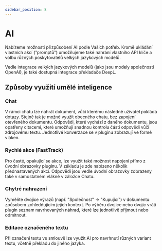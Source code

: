 ```yaml
---
sidebar_position: 8
---
```

# AI

Nabízeme možnosti přizpůsobení AI podle Vašich potřeb. Kromě ukládání vlastních
akcí ("promptů") umožňujeme také nahrání vlastního API klíče a volbu různých
poskytovatelů velkých jazykových modelů.

Vedle integrace velkých jazykových modelů (jako jsou modely společnosti OpenAI), je
také dostupná integrace překladače DeepL.

## Způsoby využití umělé inteligence

### Chat

V rámci chatu lze nahrát dokument, vůči kterému následně uživatel pokládá dotazy.
Stejně tak je možné využít obecného chatu, bez zapojení otevřeného dokumentu.
Odpovědi, které vychází z daného dokumentu, jsou opatřeny citacemi, které umožňují
snadnou kontrolu částí odpovědi vůči zdrojovému textu. Jednotlivé konverzace se
v pluginu zobrazují ve formě vláken.

### Rychlé akce (FastTrack)

Pro časté, opakující se akce, lze využít také možnost napojení přímo z úvodní obrazovky
pluginu. V základu je zde nabízeno několik přednastavených akcí. Odpovědi jsou vedle
úvodní obrazovky zobrazeny také v samostatném vlákně v záložce Chatu.

### Chytré nahrazení

Vyměňte dvojice výrazů (např. "Společnost" -> "Kupující") v dokumentu způsobem
zohledňujícím jejich kontext. Po výběru dvojice nebo dvojic vrátí plugin seznam
navrhovaných náhrad, které lze jednotlivě přijmout nebo odmítnout.

### Editace označeného textu

Při označení textu ve smlouvě lze využít AI pro navrhnutí různých variant textu, včetně
překladu do jiného jazyka.
